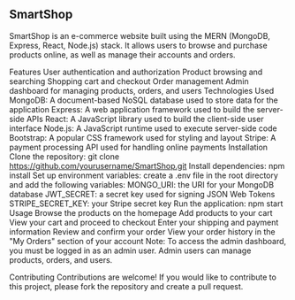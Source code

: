 ## SmartShop
SmartShop is an e-commerce website built using the MERN (MongoDB, Express, React, Node.js) stack. It allows users to browse and purchase products online, as well as manage their accounts and orders.

Features
User authentication and authorization
Product browsing and searching
Shopping cart and checkout
Order management
Admin dashboard for managing products, orders, and users
Technologies Used
MongoDB: A document-based NoSQL database used to store data for the application
Express: A web application framework used to build the server-side APIs
React: A JavaScript library used to build the client-side user interface
Node.js: A JavaScript runtime used to execute server-side code
Bootstrap: A popular CSS framework used for styling and layout
Stripe: A payment processing API used for handling online payments
Installation
Clone the repository: git clone https://github.com/yourusername/SmartShop.git
Install dependencies: npm install
Set up environment variables: create a .env file in the root directory and add the following variables:
MONGO_URI: the URI for your MongoDB database
JWT_SECRET: a secret key used for signing JSON Web Tokens
STRIPE_SECRET_KEY: your Stripe secret key
Run the application: npm start
Usage
Browse the products on the homepage
Add products to your cart
View your cart and proceed to checkout
Enter your shipping and payment information
Review and confirm your order
View your order history in the "My Orders" section of your account
Note: To access the admin dashboard, you must be logged in as an admin user. Admin users can manage products, orders, and users.

Contributing
Contributions are welcome! If you would like to contribute to this project, please fork the repository and create a pull request.